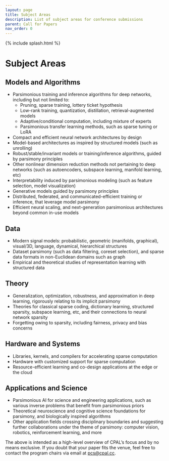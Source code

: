 ```yaml
---
layout: page
title: Subject Areas
description: List of subject areas for conference submissions
parent: Call for Papers
nav_order: 0
---
```


{% include splash.html %}

# Subject Areas

## Models and Algorithms 
- Parsimonious training and inference algorithms for deep networks, including but not limited to:
  - Pruning, sparse training, lottery ticket hypothesis
  - Low-rank training, quantization, distillation, retrieval-augmented models
  - Adaptive/conditional computation, including mixture of experts
  - Parsimonious transfer learning methods, such as sparse tuning or LoRA
- Compact and efficient neural network architectures by design
- Model-based architectures as inspired by structured models (such as unrolling)
- Robust/stable/invariant models or training/inference algorithms, guided by parsimony principles
- Other nonlinear dimension reduction methods not pertaining to deep networks (such as autoencoders, subspace learning, manifold learning, etc)
- Interpretability induced by parsimonious modeling (such as feature selection, model visualization)
- Generative models guided by parsimony principles
- Distributed, federated, and communicated-efficient training or inference, that leverage model parsimony
- Efficient neural scaling, and next-generation parsimonious architectures beyond common in-use models

## Data 
- Modern signal models: probabilistic, geometric (manifolds, graphical),
  visual/3D, language, dynamical, hierarchical structures 
- Dataset parsimony (such as data filtering, coreset selection), and sparse
  data formats in non-Euclidean domains such as graph
- Empirical and theoretical studies of representation learning with structured
  data

## Theory 
- Generalization, optimization, robustness,  and approximation in deep
  learning, rigorously relating to its implicit parsimony
- Theories for classical sparse coding, dictionary learning, structured
  sparsity, subspace learning, etc, and their connections to neural network
  sparsity
- Forgetting owing to sparsity, including fairness, privacy and bias concerns

## Hardware and Systems
- Libraries, kernels, and compilers for accelerating sparse computation
- Hardware with customized support for sparse computation
- Resource-efficient learning and co-design applications at the edge or the cloud

## Applications and Science
- Parsimonious AI for science and engineering applications, such as various
  inverse problems that benefit from parsimonious priors
- Theoretical neuroscience and cognitive science foundations for parsimony, and
  biologically inspired algorithms
- Other application fields crossing disciplinary boundaries and suggesting
  further collaborations under the theme of parsimony: computer vision,
  robotics, reinforcement learning, and more

The above is intended as a high-level overview of CPAL’s focus and by no means
exclusive. If you doubt that your paper fits the venue, feel free to contact
the program chairs via email at [pcs@cpal.cc](mailto:pcs@cpal.cc).
